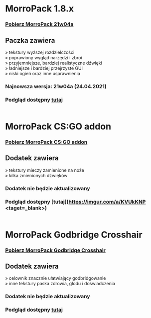 # MorroPack 1.8.x

### [Pobierz MorroPack 21w04a](https://github.com/itzMorro/MorroPack/raw/master/%C2%A7bMorroPack%20%C2%A7721w04a.zip)

## Paczka zawiera
» tekstury wyższej rozdzielczości </br>
» poprawiony wygląd narzędzi i zbroi </br>
» przyjemniejsze, bardziej realistyczne dźwięki </br>
» ładniejsze i bardziej przejrzyste GUI </br>
» niski ogień oraz inne usprawnienia </br>

### Najnowsza wersja: 21w04a (24.04.2021)
### Podgląd dostępny [tutaj](https://imgur.com/a/QBtgNVf) </br> </br>

# MorroPack CS:GO addon

### [Pobierz MorroPack CS:GO addon](https://github.com/itzMorro/MorroPack/raw/download/%C2%A7bMorroPack%20%C2%A76CSGO%20addon.zip)

## Dodatek zawiera
» tekstury mieczy zamienione na noże </br>
» kilka zmienionych dźwięków

### Dodatek nie będzie aktualizowany
### Podgląd dostępny [tutaj](https://imgur.com/a/KVUkKNP <taget=_blank>) </br> </br>

# MorroPack Godbridge Crosshair

### [Pobierz MorroPack Godbridge Crosshair](https://github.com/itzMorro/MorroPack/raw/master/%C2%A7bMorroPack%20%C2%A76Godbridge%20Crosshair.zip)
## Dodatek zawiera
» celownik znacznie ułatwiający godbridgowanie </br>
» inne tekstury paska zdrowia, głodu i doświadczenia

### Dodatek nie będzie aktualizowany
### Podgląd dostępny [tutaj]() </br> </br>
